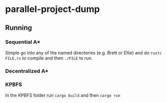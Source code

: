 # parallel-project-dump


## Running

### Sequential A*

Simple go into any of the named directories (e.g. Brett or Ellie) and do `rustc FILE.rs` to compile and then `./FILE` to run.

### Decentralized A*

### KPBFS

In the KPBFS folder run `cargo build` and then `cargo run`
